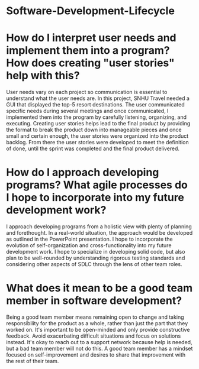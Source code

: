 # Software-Development-Lifecycle

# How do I interpret user needs and implement them into a program? How does creating "user stories" help with this?
User needs vary on each project so communication is essential to understand what the user needs are. In this project, SNHU Travel needed a GUI that displayed the top-5 resort destinations. The user communicated specific needs during several meetings and once communicated, I implemented them into the program by carefully listening, organizing, and executing. Creating user stories helps lead to the final product by providing the format to break the product down into manageable pieces and once small and certain enough, the user stories were organized into the product backlog. From there the user stories were developed to meet the definition of done, until the sprint was completed and the final product delivered.

# How do I approach developing programs? What agile processes do I hope to incorporate into my future development work?
I approach developing programs from a holistic view with plenty of planning and forethought. In a real-world situation, the approach would be developed as outlined in the PowerPoint presentation. I hope to incorporate the evolution of self-organization and cross-functionality into my future development work. I hope to specialize in developing solid code, but also plan to be well-rounded by understanding rigorous testing standards and considering other aspects of SDLC through the lens of other team roles.

# What does it mean to be a good team member in software development?
Being a good team member means remaining open to change and taking responsibility for the product as a whole, rather than just the part that they worked on. It's important to be open-minded and only provide constructive feedback. Avoid exacerbating difficult situations and focus on solutions instead. It's okay to reach out to a support network because help is needed, but a bad team member will not do this. A good team member has a mindset focused on self-improvement and desires to share that improvement with the rest of their team.
